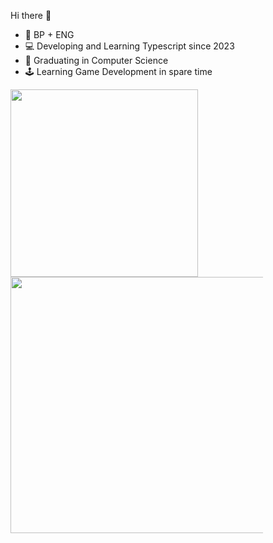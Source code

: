 Hi there 👋

<ul>
  <li> 🎴 BP + ENG </li>
  <li> 💻 Developing and Learning Typescript since 2023 </li>
  <li> 👻 Graduating in Computer Science </li>
  <li> 🕹️ Learning Game Development in spare time </li>
</ul>

<div style="padding-right: 100px">
  <img align="center" width=300 src="https://github-readme-stats.vercel.app/api?username=YuriLFS&show_icons=true&theme=midnight-purple&hide_rank=true" /> 
  <img align="center" width=410 src="https://github-readme-stats.vercel.app/api/top-langs/?username=YuriLFS&theme=midnight-purple&layout=compact" />
</div>

